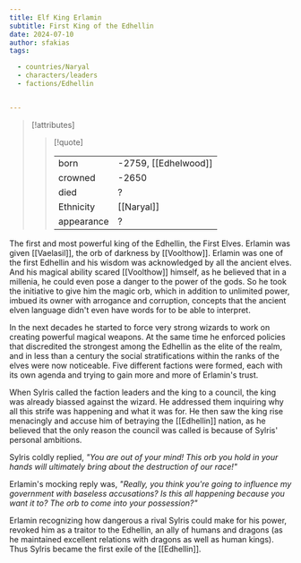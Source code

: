 ```yaml
---
title: Elf King Erlamin
subtitle: First King of the Edhellin
date: 2024-07-10
author: sfakias
tags:

  - countries/Naryal
  - characters/leaders
  - factions/Edhellin


---
```

> [!attributes]
> 
> > [!quote]
> >
> > | | |
> > | --- | --- |
> > | born | -2759, [[Edhelwood]] |
> > | crowned | -2650 |
> > | died | ? |
> > | Ethnicity | [[Naryal]] |
> > | appearance | ? |

The first and most powerful king of the Edhellin, the First Elves. Erlamin was given [[Vaelasil]], the orb of darkness by [[Voolthow]]. Erlamin was one of the first Edhellin and his wisdom was acknowledged by all the ancient elves. And his magical ability scared [[Voolthow]] himself, as he believed that in a millenia, he could even pose a danger to the power of the gods. So he took the initiative to give him the magic orb, which in addition to unlimited power, imbued its owner with arrogance and corruption, concepts that the ancient elven language didn't even have words for to be able to interpret.

In the next decades he started to force very strong wizards to work on creating powerful magical weapons. At the same time he enforced policies that discredited the strongest among the Edhellin as the elite of the realm, and in less than a century the social stratifications within the ranks of the elves were now noticeable. Five different factions were formed, each with its own agenda and trying to gain more and more of Erlamin's trust.

When Sylris called the faction leaders and the king to a council, the king was already biassed against the wizard. He addressed them inquiring why all this strife was happening and what it was for. He then saw the king rise menacingly and accuse him of betraying the [[Edhellin]] nation, as he believed that the only reason the council was called is because of Sylris' personal ambitions.

Sylris coldly replied, _"You are out of your mind! This orb you hold in your hands will ultimately bring about the destruction of our race!"_

Erlamin's mocking reply was, _"Really, you think you're going to influence my government with baseless accusations? Is this all happening because you want it to? The orb to come into your possession?"_

Erlamin recognizing how dangerous a rival Sylris could make for his power, revoked him as a traitor to the Edhellin, an ally of humans and dragons (as he maintained excellent relations with dragons as well as human kings). Thus Sylris became the first exile of the [[Edhellin]].
